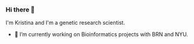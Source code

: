 ### Hi there 👋
I'm Kristina and I'm a genetic research scientist. 

- 🔭 I’m currently working on Bioinformatics projects with BRN and NYU.

<!--
**kkwock/kkwock** is a ✨ _special_ ✨ repository because its `README.md` (this file) appears on your GitHub profile.

Here are some ideas to get you started:

- 🌱 I’m currently learning ...
- 👯 I’m looking to collaborate on ...
- 🤔 I’m looking for help with ...
- 💬 Ask me about ...
- 📫 How to reach me: ...
- 😄 Pronouns: ...
- ⚡ Fun fact: ...
-->
